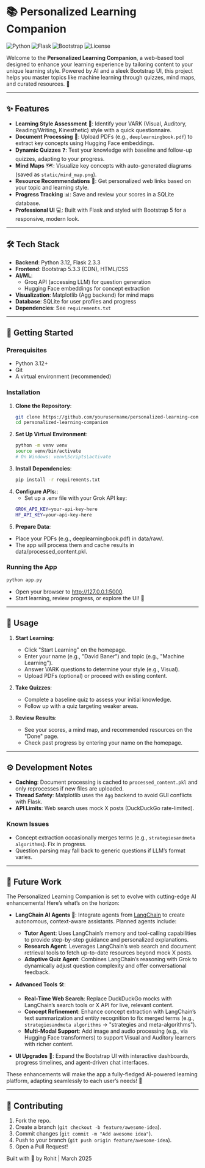 # 📚 Personalized Learning Companion

![Python](https://img.shields.io/badge/Python-3.12-blue?logo=python) ![Flask](https://img.shields.io/badge/Flask-2.3.3-green?logo=flask) ![Bootstrap](https://img.shields.io/badge/Bootstrap-5.3.3-purple?logo=bootstrap) ![License](https://img.shields.io/badge/License-MIT-yellow)

Welcome to the **Personalized Learning Companion**, a web-based tool designed to enhance your learning experience by tailoring content to your unique learning style. Powered by AI and a sleek Bootstrap UI, this project helps you master topics like machine learning through quizzes, mind maps, and curated resources. 🚀

---

## ✨ Features

- **Learning Style Assessment** 🎨: Identify your VARK (Visual, Auditory, Reading/Writing, Kinesthetic) style with a quick questionnaire.
- **Document Processing** 📖: Upload PDFs (e.g., `deeplearningbook.pdf`) to extract key concepts using Hugging Face embeddings.
- **Dynamic Quizzes** ❓: Test your knowledge with baseline and follow-up quizzes, adapting to your progress.
- **Mind Maps** 🗺️: Visualize key concepts with auto-generated diagrams (saved as `static/mind_map.png`).
- **Resource Recommendations** 🔗: Get personalized web links based on your topic and learning style.
- **Progress Tracking** 📊: Save and review your scores in a SQLite database.
- **Professional UI** 💻: Built with Flask and styled with Bootstrap 5 for a responsive, modern look.

---

## 🛠️ Tech Stack

- **Backend**: Python 3.12, Flask 2.3.3
- **Frontend**: Bootstrap 5.3.3 (CDN), HTML/CSS
- **AI/ML**: 
  - Groq API (accessing LLM) for question generation
  - Hugging Face embeddings for concept extraction
- **Visualization**: Matplotlib (Agg backend) for mind maps
- **Database**: SQLite for user profiles and progress
- **Dependencies**: See `requirements.txt`

---

## 🚀 Getting Started

### Prerequisites
- Python 3.12+
- Git
- A virtual environment (recommended)

### Installation
1. **Clone the Repository**:
   ```bash
   git clone https://github.com/yourusername/personalized-learning-companion.git
   cd personalized-learning-companion
   ```
2. **Set Up Virtual Environment**:
   ```bash
   python -m venv venv
   source venv/bin/activate
   # On Windows: venv\Scripts\activate
   ```
3. **Install Dependencies**:
   ```bash
   pip install -r requirements.txt
   ```
4. **Configure APIs:**:
   - Set up a .env file with your Grok API key:
   ```bash
   GROK_API_KEY=your-api-key-here
   HF_API_KEY=your-api-key-here
   ```
5. **Prepare Data**:
- Place your PDFs (e.g., deeplearningbook.pdf) in data/raw/.
- The app will process them and cache results in data/processed_content.pkl.

### Running the App
```bash
python app.py
```

- Open your browser to http://127.0.0.1:5000.
- Start learning, review progress, or explore the UI! 🌟

---

## 🎯 Usage

1. **Start Learning**:
   - Click "Start Learning" on the homepage.
   - Enter your name (e.g., "David Baner") and topic (e.g., "Machine Learning").
   - Answer VARK questions to determine your style (e.g., Visual).
   - Upload PDFs (optional) or proceed with existing content.

2. **Take Quizzes**:
   - Complete a baseline quiz to assess your initial knowledge.
   - Follow up with a quiz targeting weaker areas.

3. **Review Results**:
   - See your scores, a mind map, and recommended resources on the "Done" page.
   - Check past progress by entering your name on the homepage.

---

## ⚙️ Development Notes

- **Caching**: Document processing is cached to `processed_content.pkl` and only reprocesses if new files are uploaded.
- **Thread Safety**: Matplotlib uses the `Agg` backend to avoid GUI conflicts with Flask.
- **API Limits**: Web search uses mock X posts (DuckDuckGo rate-limited).

### Known Issues
- Concept extraction occasionally merges terms (e.g., `strategiesandmeta algorithms`). Fix in progress.
- Question parsing may fall back to generic questions if LLM’s format varies.

---

## 🔮 Future Work

The Personalized Learning Companion is set to evolve with cutting-edge AI enhancements! Here’s what’s on the horizon:

- **LangChain AI Agents** 🤖: Integrate agents from [LangChain](https://python.langchain.com/) to create autonomous, context-aware assistants. Planned agents include:
  - **Tutor Agent**: Uses LangChain’s memory and tool-calling capabilities to provide step-by-step guidance and personalized explanations.
  - **Research Agent**: Leverages LangChain’s web search and document retrieval tools to fetch up-to-date resources beyond mock X posts.
  - **Adaptive Quiz Agent**: Combines LangChain’s reasoning with Grok to dynamically adjust question complexity and offer conversational feedback.

- **Advanced Tools** 🛠️:
  - **Real-Time Web Search**: Replace DuckDuckGo mocks with LangChain’s search tools or X API for live, relevant content.
  - **Concept Refinement**: Enhance concept extraction with LangChain’s text summarization and entity recognition to fix merged terms (e.g., `strategiesandmeta algorithms` → "strategies and meta-algorithms").
  - **Multi-Modal Support**: Add image and audio processing (e.g., via Hugging Face transformers) to support Visual and Auditory learners with richer content.

- **UI Upgrades** 🎨: Expand the Bootstrap UI with interactive dashboards, progress timelines, and agent-driven chat interfaces.

These enhancements will make the app a fully-fledged AI-powered learning platform, adapting seamlessly to each user’s needs! 🚀

---

## 🤝 Contributing

1. Fork the repo.
2. Create a branch (`git checkout -b feature/awesome-idea`).
3. Commit changes (`git commit -m "Add awesome idea"`).
4. Push to your branch (`git push origin feature/awesome-idea`).
5. Open a Pull Request!

Built with 💙 by Rohit | March 2025
